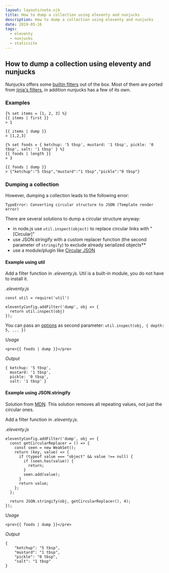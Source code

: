 ```yaml
---
layout: layouts/note.njk
title: How to dump a collection using eleventy and nunjucks
description: How to dump a collection using eleventy and nunjucks
date: 2019-05-16
tags:
  - eleventy
  - nunjucks
  - staticsite
---
```

## How to dump a collection using eleventy and nunjucks

Nunjucks offers some [builtin filters](https://mozilla.github.io/nunjucks/templating.html#builtin-filters) out of the box.
Most of them are ported from [jinja's filters](https://jinja.pocoo.org/docs/dev/templates/#builtin-filters), in addition nunjucks has a few of its own.

### Examples

<pre><code>&#123;% set items = [1, 2, 3] %}
&#123;{ items | first }}
> 1

&#123;{ items | dump }}
> [1,2,3]
</code></pre>

<pre><code>&#123;% set foods = { ketchup: '5 tbsp', mustard: '1 tbsp', pickle: '0 tbsp', salt: '1 tbsp' } %}
&#123;{ foods | length }}
> 3

&#123;{ foods | dump }}
> {"ketchup":"5 tbsp","mustard":"1 tbsp","pickle":"0 tbsp"}
</code></pre>

### Dumping a collection

However, dumping a collection leads to the following error:

```
TypeError: Converting circular structure to JSON (Template render error)
```

There are several solutions to dump a circular structure anyway:

- in node.js use `util.inspect(object)` to replace circular links with "[Circular]"
- use JSON.stringify with a custom replacer function (the second parameter of `stringify`) to exclude already serialized objects**
- use a module/plugin like [Circular JSON](https://github.com/WebReflection/circular-json)

#### Example using util

Add a filter function in *.eleventy.js*.
Util is a built-in module, you do not have to install it.

*.eleventy.js*

```
const util = require('util')

eleventyConfig.addFilter('dump', obj => {
  return util.inspect(obj)
});
```

You can pass an [options](https://nodejs.org/api/util.html#util_util_inspect_object_options) as second parameter:
`util.inspect(obj, { depth: 5, ... })`

*Usage*

<pre><code>&lt;pre>&#123;{ foods | dump }}&lt;/pre></code></pre>

*Output*

```
{ ketchup: '5 tbsp',
  mustard: '1 tbsp',
  pickle: '0 tbsp',
  salt: '1 tbsp' }
```

#### Example using JSON.stringify

Solution from [MDN](https://developer.mozilla.org/en-US/docs/Web/JavaScript/Reference/Errors/Cyclic_object_value#Examples).
This solution removes all repeating values, not just the circular ones.

Add a filter function in *.eleventy.js*.

*.eleventy.js*

```
eleventyConfig.addFilter('dump', obj => {
  const getCircularReplacer = () => {
    const seen = new WeakSet();
    return (key, value) => {
      if (typeof value === "object" && value !== null) {
        if (seen.has(value)) {
          return;
        }
        seen.add(value);
      }
      return value;
    };
  };

  return JSON.stringify(obj, getCircularReplacer(), 4);
});
```

*Usage*

<pre><code>&lt;pre>&#123;{ foods | dump }}&lt;/pre></code></pre>

*Output*

```
{
    "ketchup": "5 tbsp",
    "mustard": "1 tbsp",
    "pickle": "0 tbsp",
    "salt": "1 tbsp"
}
```
